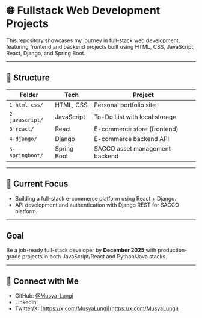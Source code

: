 # 🌐 Fullstack Web Development Projects

This repository showcases my journey in full-stack web development, featuring frontend and backend projects built using HTML, CSS, JavaScript, React, Django, and Spring Boot.

---

## 📁 Structure

| Folder | Tech | Project |
|--------|------|---------|
| `1-html-css/` | HTML, CSS | Personal portfolio site |
| `2-javascript/` | JavaScript | To-Do List with local storage |
| `3-react/` | React | E-commerce store (frontend) |
| `4-django/` | Django | E-commerce backend API |
| `5-springboot/` | Spring Boot | SACCO asset management backend |

---

## 🧪 Current Focus

- Building a full-stack e-commerce platform using React + Django.
- API development and authentication with Django REST for SACCO platform.

---

## Goal

Be a job-ready full-stack developer by **December 2025** with production-grade projects in both JavaScript/React and Python/Java stacks.

---

## 📎 Connect with Me

- GitHub: [@Musya-Lungi](https://github.com/Musya-Lungi)
- LinkedIn:
- Twitter/X: [https://x.com/MusyaLungi](https://x.com/MusyaLungi)
